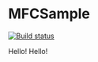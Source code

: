 # MFCSample

[![Build status](https://ci.appveyor.com/api/projects/status/c2lfbt07y1yp34pd/branch/master?svg=true)](https://ci.appveyor.com/project/halim1221/mfcsample/branch/master)

Hello! Hello!
